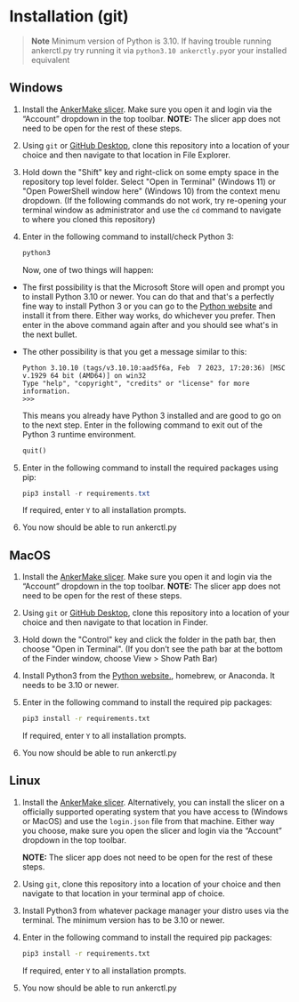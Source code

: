 # Installation (git)

> **Note**
> Minimum version of Python is 3.10. If having trouble running ankerctl.py try running it via `python3.10 ankerctly.py`or your installed equivalent

## Windows

1. Install the [AnkerMake slicer](https://www.ankermake.com/software). Make sure you open it and login via the “Account” dropdown in the top toolbar.
   **NOTE:** The slicer app does not need to be open for the rest of these steps.
   
2. Using `git` or [GitHub Desktop](https://desktop.github.com/), clone this repository into a location of your choice and then navigate to that location in File Explorer.

3. Hold down the "Shift" key and right-click on some empty space in the repository top level folder. Select "Open in Terminal" (Windows 11) or  "Open PowerShell window here" (Windows 10) from the context menu dropdown. (If the following commands do not work, try re-opening your terminal window as administrator and use the `cd` command to navigate to where you cloned this repository)

4. Enter in the following command to install/check Python 3:

   ```powershell
   python3
   ```

   Now, one of two things will happen:

- The first possibility is that the Microsoft Store will open and prompt you to install Python 3.10 or newer. You can do that and that's a perfectly fine way to install Python 3 or you can go to the [Python website](https://www.python.org/downloads/) and install it from there. Either way works, do whichever you prefer. Then enter in the above command again after and you should see what's in the next bullet.

- The other possibility is that you get a message similar to this:

  ```
  Python 3.10.10 (tags/v3.10.10:aad5f6a, Feb  7 2023, 17:20:36) [MSC v.1929 64 bit (AMD64)] on win32
  Type "help", "copyright", "credits" or "license" for more information.
  >>>
  ```

  This means you already have Python 3 installed and are good to go on to the next step. Enter in the following command to exit out of the Python 3 runtime environment.

  ```python
  quit()
  ```

5. Enter in the following command to install the required packages using pip:

   ```powershell
   pip3 install -r requirements.txt
   ```

   If required, enter `Y` to all installation prompts.

6. You now should be able to run ankerctl.py

## MacOS

1. Install the [AnkerMake slicer](https://www.ankermake.com/software). Make sure you open it and login via the “Account” dropdown in the top toolbar.
   **NOTE:** The slicer app does not need to be open for the rest of these steps.

2. Using `git` or [GitHub Desktop](https://desktop.github.com/), clone this repository into a location of your choice and then navigate to that location in Finder.

3. Hold down the "Control" key and click the folder in the path bar, then choose "Open in Terminal". (If you don’t see the path bar at the bottom of the Finder window, choose View > Show Path Bar)

4. Install Python3 from the [Python website.](https://www.python.org/downloads/macos/), homebrew, or Anaconda. It needs to be 3.10 or newer.

5. Enter in the following command to install the required pip packages:

   ```bash
   pip3 install -r requirements.txt
   ```

   If required, enter `Y` to all installation prompts.
   
 6. You now should be able to run ankerctl.py

## Linux

1. Install the [AnkerMake slicer](https://www.ankermake.com/software). Alternatively, you can install the slicer on a officially supported operating system that you have access to (Windows or MacOS) and use the `login.json` file from that machine. Either way you choose, make sure you open the slicer and login via the “Account” dropdown in the top toolbar.

   **NOTE:** The slicer app does not need to be open for the rest of these steps.

2. Using `git`, clone this repository into a location of your choice and then navigate to that location in your terminal app of choice.

3. Install Python3 from whatever package manager your distro uses via the terminal. The minimum version has to be 3.10 or newer. 

4. Enter in the following command to install the required pip packages:

   ```bash
   pip3 install -r requirements.txt
   ```

   If required, enter `Y` to all installation prompts.

5. You now should be able to run ankerctl.py
